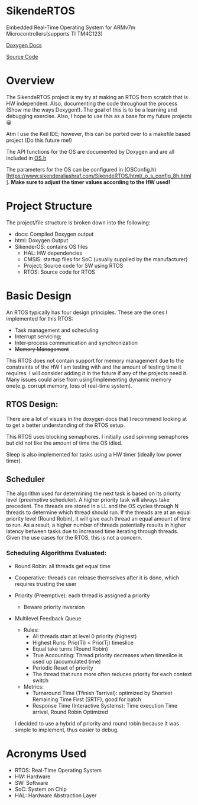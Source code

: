 # SikendeRTOS
Embedded Real-Time Operating System for ARMv7m Microcontrollers(supports TI TM4C123)

<a href="https://kendiser5000.github.io/SikendeRTOS/index.html" title="Doxygen Docs">Doxygen Docs</a>

<a href="https://github.com/kendiser5000/SikendeRTOS" title="Source Code">Source Code</a>

# Overview
The SikendeRTOS project is my try at making an RTOS from scratch that is HW independent. Also, documenting the code throughout the process (Show me the ways Doxygen!). The goal of this is to be a learning and debugging exercise. Also, I hope to use this as a base for my future projects :grinning:

Atm I use the Keil IDE; however, this can be ported over to a makefile based project (Do this future me!)

The API functions for the OS are documented by Doxygen and are all included in [OS.h](https://www.sikenderaliashraf.com/SikendeRTOS/html/_o_s_8c.html)

The parameters for the OS can be configured in (OSConfig.h)[https://www.sikenderaliashraf.com/SikendeRTOS/html/_o_s_config_8h.html]. **Make sure to adjust the timer values according to the HW used!**

# Project Structure
The project/file structure is broken down into the following:
- docs: Compiled Doxygen output
- html: Doxygen Output
- SikenderOS: contains OS files
  - HAL: HW dependencies
  - CMSIS: startup files for SoC (usually supplied by the manufacturer)
  - Project: Source code for SW using RTOS
  - RTOS: Source code for RTOS

# Basic Design
An RTOS typically has four design principles. These are the ones I implemented for this RTOS:
- Task management and scheduling
- Interrupt servicing;
- Inter-process communication and synchronization
- ~~Memory Management~~

This RTOS does not contain support for memory management due to the constraints of the HW I am testing with and the amount of testing time it requires. I will consider adding it in the future if any of the projects need it. Many issues could arise from using/implementing dynamic memory one(e.g. corrupt memory, loss of real-time system).

## RTOS Design:

There are a lot of visuals in the doxygen docs that I recommend looking at to get a better understanding of the RTOS setup.

This RTOS uses blocking semaphores. I initially used spinning semaphores but did not like the amount of time the OS idled.

Sleep is also implemented for tasks using a HW timer (ideally low power timer).

## Scheduler
The algorithm used for determining the next task is based on its priority level (preemptive scheduler). A higher priority task will always take precedent. The threads are stored in a LL and the OS cycles through N threads to determine which thread should run. 
If the threads are at an equal priority level (Round Robin), it will give each thread an equal amount of time to run. As a result, a higher number of threads potentially results in higher latency between tasks due to increased time iterating through threads. Given the use cases for the RTOS, this is not a concern.

### Scheduling Algorithms Evaluated:
- Round Robin: all threads get equal time
- Cooperative: threads can release themselves after it is done, which requires trusting the user
- Priority (Preemptive): each thread is assigned a priority
  - Beware priority inversion
- Multilevel Feedback Queue
  - Rules:
    - All threads start at level 0 priority (highest)
    - Highest Runs: Prio(Ti) < Prio(Tj) timeslice
    - Equal take turns (Round Robin)
    - True Accounting: Thread priority decreases when timeslice is used up (accumulated time)
    - Periodic Reset of priority
    - The thread that runs more often reduces priority for each context switch
  - Metrics:
    - Turnaround Time (Tfinish Tarrival):  optimized by Shortest Remaining Time First (SRTF), good for batch
    - Response Time (Interactive Systems): Time execution Time arrival, Round Robin Optimized
  
  I decided to use a hybrid of priority and round robin because it was simple to implement, thus easier to debug. 



# Acronyms Used
- RTOS: Real-Time Operating System
- HW: Hardware
- SW: Software
- SoC: System on Chip
- HAL: Hardware Abstraction Layer

